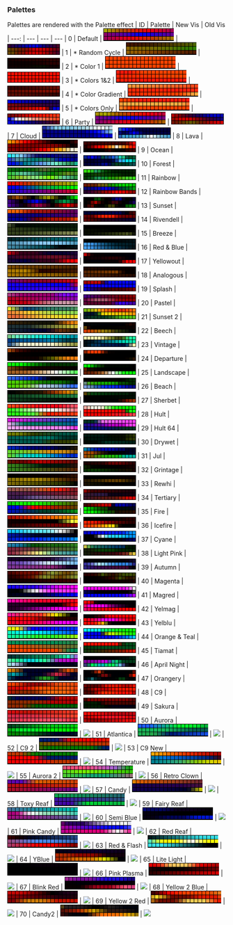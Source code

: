 ### Palettes
Palettes are rendered with the Palette effect
| ID | Palette | New Vis | Old Vis 
| ---: | --- | --- | ---
| 0 | Default | ![](gifs/PAL_00.gif) | ![](https://raw.githubusercontent.com/photocromax/WLED-live-visualizations/master/GIF//PAL_0.gif)
| 1 | * Random Cycle | ![](gifs/PAL_01.gif) | ![](https://raw.githubusercontent.com/photocromax/WLED-live-visualizations/master/GIF//PAL_1.gif)
| 2 | * Color 1 | ![](gifs/PAL_02.gif) | ![](https://raw.githubusercontent.com/photocromax/WLED-live-visualizations/master/GIF//PAL_2.gif)
| 3 | * Colors 1&2 | ![](gifs/PAL_03.gif) | ![](https://raw.githubusercontent.com/photocromax/WLED-live-visualizations/master/GIF//PAL_3.gif)
| 4 | * Color Gradient | ![](gifs/PAL_04.gif) | ![](https://raw.githubusercontent.com/photocromax/WLED-live-visualizations/master/GIF//PAL_4.gif)
| 5 | * Colors Only | ![](gifs/PAL_05.gif) | ![](https://raw.githubusercontent.com/photocromax/WLED-live-visualizations/master/GIF//PAL_5.gif)
| 6 | Party | ![](gifs/PAL_06.gif) | ![](https://raw.githubusercontent.com/photocromax/WLED-live-visualizations/master/GIF//PAL_6.gif)
| 7 | Cloud | ![](gifs/PAL_07.gif) | ![](https://raw.githubusercontent.com/photocromax/WLED-live-visualizations/master/GIF//PAL_7.gif)
| 8 | Lava | ![](gifs/PAL_08.gif) | ![](https://raw.githubusercontent.com/photocromax/WLED-live-visualizations/master/GIF//PAL_8.gif)
| 9 | Ocean | ![](gifs/PAL_09.gif) | ![](https://raw.githubusercontent.com/photocromax/WLED-live-visualizations/master/GIF//PAL_9.gif)
| 10 | Forest | ![](gifs/PAL_10.gif) | ![](https://raw.githubusercontent.com/photocromax/WLED-live-visualizations/master/GIF//PAL_10.gif)
| 11 | Rainbow | ![](gifs/PAL_11.gif) | ![](https://raw.githubusercontent.com/photocromax/WLED-live-visualizations/master/GIF//PAL_11.gif)
| 12 | Rainbow Bands | ![](gifs/PAL_12.gif) | ![](https://raw.githubusercontent.com/photocromax/WLED-live-visualizations/master/GIF//PAL_12.gif)
| 13 | Sunset | ![](gifs/PAL_13.gif) | ![](https://raw.githubusercontent.com/photocromax/WLED-live-visualizations/master/GIF//PAL_13.gif)
| 14 | Rivendell | ![](gifs/PAL_14.gif) | ![](https://raw.githubusercontent.com/photocromax/WLED-live-visualizations/master/GIF//PAL_14.gif)
| 15 | Breeze | ![](gifs/PAL_15.gif) | ![](https://raw.githubusercontent.com/photocromax/WLED-live-visualizations/master/GIF//PAL_15.gif)
| 16 | Red & Blue | ![](gifs/PAL_16.gif) | ![](https://raw.githubusercontent.com/photocromax/WLED-live-visualizations/master/GIF//PAL_16.gif)
| 17 | Yellowout | ![](gifs/PAL_17.gif) | ![](https://raw.githubusercontent.com/photocromax/WLED-live-visualizations/master/GIF//PAL_17.gif)
| 18 | Analogous | ![](gifs/PAL_18.gif) | ![](https://raw.githubusercontent.com/photocromax/WLED-live-visualizations/master/GIF//PAL_18.gif)
| 19 | Splash | ![](gifs/PAL_19.gif) | ![](https://raw.githubusercontent.com/photocromax/WLED-live-visualizations/master/GIF//PAL_19.gif)
| 20 | Pastel | ![](gifs/PAL_20.gif) | ![](https://raw.githubusercontent.com/photocromax/WLED-live-visualizations/master/GIF//PAL_20.gif)
| 21 | Sunset 2 | ![](gifs/PAL_21.gif) | ![](https://raw.githubusercontent.com/photocromax/WLED-live-visualizations/master/GIF//PAL_21.gif)
| 22 | Beech | ![](gifs/PAL_22.gif) | ![](https://raw.githubusercontent.com/photocromax/WLED-live-visualizations/master/GIF//PAL_22.gif)
| 23 | Vintage | ![](gifs/PAL_23.gif) | ![](https://raw.githubusercontent.com/photocromax/WLED-live-visualizations/master/GIF//PAL_23.gif)
| 24 | Departure | ![](gifs/PAL_24.gif) | ![](https://raw.githubusercontent.com/photocromax/WLED-live-visualizations/master/GIF//PAL_24.gif)
| 25 | Landscape | ![](gifs/PAL_25.gif) | ![](https://raw.githubusercontent.com/photocromax/WLED-live-visualizations/master/GIF//PAL_25.gif)
| 26 | Beach | ![](gifs/PAL_26.gif) | ![](https://raw.githubusercontent.com/photocromax/WLED-live-visualizations/master/GIF//PAL_26.gif)
| 27 | Sherbet | ![](gifs/PAL_27.gif) | ![](https://raw.githubusercontent.com/photocromax/WLED-live-visualizations/master/GIF//PAL_27.gif)
| 28 | Hult | ![](gifs/PAL_28.gif) | ![](https://raw.githubusercontent.com/photocromax/WLED-live-visualizations/master/GIF//PAL_28.gif)
| 29 | Hult 64 | ![](gifs/PAL_29.gif) | ![](https://raw.githubusercontent.com/photocromax/WLED-live-visualizations/master/GIF//PAL_29.gif)
| 30 | Drywet | ![](gifs/PAL_30.gif) | ![](https://raw.githubusercontent.com/photocromax/WLED-live-visualizations/master/GIF//PAL_30.gif)
| 31 | Jul | ![](gifs/PAL_31.gif) | ![](https://raw.githubusercontent.com/photocromax/WLED-live-visualizations/master/GIF//PAL_31.gif)
| 32 | Grintage | ![](gifs/PAL_32.gif) | ![](https://raw.githubusercontent.com/photocromax/WLED-live-visualizations/master/GIF//PAL_32.gif)
| 33 | Rewhi | ![](gifs/PAL_33.gif) | ![](https://raw.githubusercontent.com/photocromax/WLED-live-visualizations/master/GIF//PAL_33.gif)
| 34 | Tertiary | ![](gifs/PAL_34.gif) | ![](https://raw.githubusercontent.com/photocromax/WLED-live-visualizations/master/GIF//PAL_34.gif)
| 35 | Fire | ![](gifs/PAL_35.gif) | ![](https://raw.githubusercontent.com/photocromax/WLED-live-visualizations/master/GIF//PAL_35.gif)
| 36 | Icefire | ![](gifs/PAL_36.gif) | ![](https://raw.githubusercontent.com/photocromax/WLED-live-visualizations/master/GIF//PAL_36.gif)
| 37 | Cyane | ![](gifs/PAL_37.gif) | ![](https://raw.githubusercontent.com/photocromax/WLED-live-visualizations/master/GIF//PAL_37.gif)
| 38 | Light Pink | ![](gifs/PAL_38.gif) | ![](https://raw.githubusercontent.com/photocromax/WLED-live-visualizations/master/GIF//PAL_38.gif)
| 39 | Autumn | ![](gifs/PAL_39.gif) | ![](https://raw.githubusercontent.com/photocromax/WLED-live-visualizations/master/GIF//PAL_39.gif)
| 40 | Magenta | ![](gifs/PAL_40.gif) | ![](https://raw.githubusercontent.com/photocromax/WLED-live-visualizations/master/GIF//PAL_40.gif)
| 41 | Magred | ![](gifs/PAL_41.gif) | ![](https://raw.githubusercontent.com/photocromax/WLED-live-visualizations/master/GIF//PAL_41.gif)
| 42 | Yelmag | ![](gifs/PAL_42.gif) | ![](https://raw.githubusercontent.com/photocromax/WLED-live-visualizations/master/GIF//PAL_42.gif)
| 43 | Yelblu | ![](gifs/PAL_43.gif) | ![](https://raw.githubusercontent.com/photocromax/WLED-live-visualizations/master/GIF//PAL_43.gif)
| 44 | Orange & Teal | ![](gifs/PAL_44.gif) | ![](https://raw.githubusercontent.com/photocromax/WLED-live-visualizations/master/GIF//PAL_44.gif)
| 45 | Tiamat | ![](gifs/PAL_45.gif) | ![](https://raw.githubusercontent.com/photocromax/WLED-live-visualizations/master/GIF//PAL_45.gif)
| 46 | April Night | ![](gifs/PAL_46.gif) | ![](https://raw.githubusercontent.com/photocromax/WLED-live-visualizations/master/GIF//PAL_46.gif)
| 47 | Orangery | ![](gifs/PAL_47.gif) | ![](https://raw.githubusercontent.com/photocromax/WLED-live-visualizations/master/GIF//PAL_47.gif)
| 48 | C9 | ![](gifs/PAL_48.gif) | ![](https://raw.githubusercontent.com/photocromax/WLED-live-visualizations/master/GIF//PAL_48.gif)
| 49 | Sakura | ![](gifs/PAL_49.gif) | ![](https://raw.githubusercontent.com/photocromax/WLED-live-visualizations/master/GIF//PAL_49.gif)
| 50 | Aurora | ![](gifs/PAL_50.gif) | ![](https://raw.githubusercontent.com/photocromax/WLED-live-visualizations/master/GIF//PAL_50.gif)
| 51 | Atlantica | ![](gifs/PAL_51.gif) | ![](https://raw.githubusercontent.com/photocromax/WLED-live-visualizations/master/GIF//PAL_51.gif)
| 52 | C9 2 | ![](gifs/PAL_52.gif) | ![](https://raw.githubusercontent.com/photocromax/WLED-live-visualizations/master/GIF//PAL_52.gif)
| 53 | C9 New | ![](gifs/PAL_53.gif) | ![](https://raw.githubusercontent.com/photocromax/WLED-live-visualizations/master/GIF//PAL_53.gif)
| 54 | Temperature | ![](gifs/PAL_54.gif) | ![](https://raw.githubusercontent.com/photocromax/WLED-live-visualizations/master/GIF//PAL_54.gif)
| 55 | Aurora 2 | ![](gifs/PAL_55.gif) | ![](https://raw.githubusercontent.com/photocromax/WLED-live-visualizations/master/GIF//PAL_55.gif)
| 56 | Retro Clown | ![](gifs/PAL_56.gif) | ![](https://raw.githubusercontent.com/photocromax/WLED-live-visualizations/master/GIF//PAL_56.gif)
| 57 | Candy | ![](gifs/PAL_57.gif) | ![](https://raw.githubusercontent.com/photocromax/WLED-live-visualizations/master/GIF//PAL_57.gif)
| 58 | Toxy Reaf | ![](gifs/PAL_58.gif) | ![](https://raw.githubusercontent.com/photocromax/WLED-live-visualizations/master/GIF//PAL_58.gif)
| 59 | Fairy Reaf | ![](gifs/PAL_59.gif) | ![](https://raw.githubusercontent.com/photocromax/WLED-live-visualizations/master/GIF//PAL_59.gif)
| 60 | Semi Blue | ![](gifs/PAL_60.gif) | ![](https://raw.githubusercontent.com/photocromax/WLED-live-visualizations/master/GIF//PAL_60.gif)
| 61 | Pink Candy | ![](gifs/PAL_61.gif) | ![](https://raw.githubusercontent.com/photocromax/WLED-live-visualizations/master/GIF//PAL_61.gif)
| 62 | Red Reaf | ![](gifs/PAL_62.gif) | ![](https://raw.githubusercontent.com/photocromax/WLED-live-visualizations/master/GIF//PAL_62.gif)
| 63 | Red & Flash | ![](gifs/PAL_63.gif) | ![](https://raw.githubusercontent.com/photocromax/WLED-live-visualizations/master/GIF//PAL_63.gif)
| 64 | YBlue | ![](gifs/PAL_64.gif) | ![](https://raw.githubusercontent.com/photocromax/WLED-live-visualizations/master/GIF//PAL_64.gif)
| 65 | Lite Light | ![](gifs/PAL_65.gif) | ![](https://raw.githubusercontent.com/photocromax/WLED-live-visualizations/master/GIF//PAL_65.gif)
| 66 | Pink Plasma | ![](gifs/PAL_66.gif) | ![](https://raw.githubusercontent.com/photocromax/WLED-live-visualizations/master/GIF//PAL_66.gif)
| 67 | Blink Red | ![](gifs/PAL_67.gif) | ![](https://raw.githubusercontent.com/photocromax/WLED-live-visualizations/master/GIF//PAL_67.gif)
| 68 | Yellow 2 Blue | ![](gifs/PAL_68.gif) | ![](https://raw.githubusercontent.com/photocromax/WLED-live-visualizations/master/GIF//PAL_68.gif)
| 69 | Yellow 2 Red | ![](gifs/PAL_69.gif) | ![](https://raw.githubusercontent.com/photocromax/WLED-live-visualizations/master/GIF//PAL_69.gif)
| 70 | Candy2 | ![](gifs/PAL_70.gif) | ![](https://raw.githubusercontent.com/photocromax/WLED-live-visualizations/master/GIF//PAL_70.gif)
